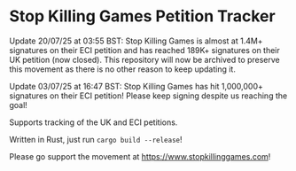 # Stop Killing Games Petition Tracker

Update 20/07/25 at 03:55 BST: Stop Killing Games is almost at 1.4M+ signatures on their ECI petition and has reached 189K+ signatures on their UK petition (now closed). This repository will now be archived to preserve this movement as there is no other reason to keep updating it.

Update 03/07/25 at 16:47 BST: Stop Killing Games has hit 1,000,000+ signatures on their ECI petition! Please keep signing despite us reaching the goal!

Supports tracking of the UK and ECI petitions.

Written in Rust, just run `cargo build --release`!

Please go support the movement at https://www.stopkillinggames.com!
